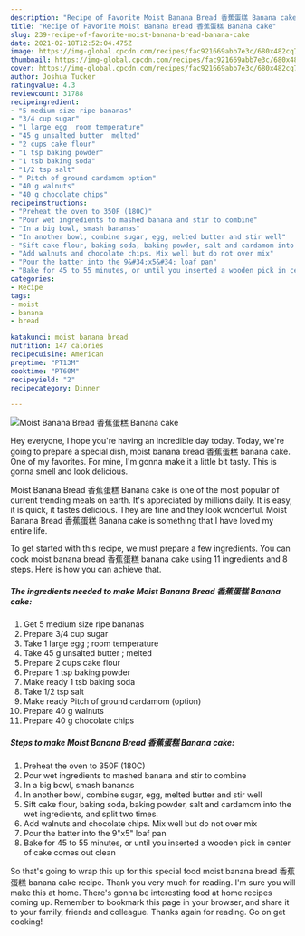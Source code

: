 ```yaml
---
description: "Recipe of Favorite Moist Banana Bread 香蕉蛋糕 Banana cake"
title: "Recipe of Favorite Moist Banana Bread 香蕉蛋糕 Banana cake"
slug: 239-recipe-of-favorite-moist-banana-bread-banana-cake
date: 2021-02-18T12:52:04.475Z
image: https://img-global.cpcdn.com/recipes/fac921669abb7e3c/680x482cq70/moist-banana-bread-香蕉蛋糕-banana-cake-recipe-main-photo.jpg
thumbnail: https://img-global.cpcdn.com/recipes/fac921669abb7e3c/680x482cq70/moist-banana-bread-香蕉蛋糕-banana-cake-recipe-main-photo.jpg
cover: https://img-global.cpcdn.com/recipes/fac921669abb7e3c/680x482cq70/moist-banana-bread-香蕉蛋糕-banana-cake-recipe-main-photo.jpg
author: Joshua Tucker
ratingvalue: 4.3
reviewcount: 31788
recipeingredient:
- "5 medium size ripe bananas"
- "3/4 cup sugar"
- "1 large egg  room temperature"
- "45 g unsalted butter  melted"
- "2 cups cake flour"
- "1 tsp baking powder"
- "1 tsb baking soda"
- "1/2 tsp salt"
- " Pitch of ground cardamom option"
- "40 g walnuts"
- "40 g chocolate chips"
recipeinstructions:
- "Preheat the oven to 350F (180C)"
- "Pour wet ingredients to mashed banana and stir to combine"
- "In a big bowl, smash bananas"
- "In another bowl, combine sugar, egg, melted butter and stir well"
- "Sift cake flour, baking soda, baking powder, salt and cardamom into the wet ingredients, and split two times."
- "Add walnuts and chocolate chips. Mix well but do not over mix"
- "Pour the batter into the 9&#34;x5&#34; loaf pan"
- "Bake for 45 to 55 minutes, or until you inserted a wooden pick in center of cake comes out clean"
categories:
- Recipe
tags:
- moist
- banana
- bread

katakunci: moist banana bread 
nutrition: 147 calories
recipecuisine: American
preptime: "PT13M"
cooktime: "PT60M"
recipeyield: "2"
recipecategory: Dinner

---
```



![Moist Banana Bread 香蕉蛋糕 Banana cake](https://img-global.cpcdn.com/recipes/fac921669abb7e3c/680x482cq70/moist-banana-bread-香蕉蛋糕-banana-cake-recipe-main-photo.jpg)

Hey everyone, I hope you're having an incredible day today. Today, we're going to prepare a special dish, moist banana bread 香蕉蛋糕 banana cake. One of my favorites. For mine, I'm gonna make it a little bit tasty. This is gonna smell and look delicious.

Moist Banana Bread 香蕉蛋糕 Banana cake is one of the most popular of current trending meals on earth. It's appreciated by millions daily. It is easy, it is quick, it tastes delicious. They are fine and they look wonderful. Moist Banana Bread 香蕉蛋糕 Banana cake is something that I have loved my entire life.




To get started with this recipe, we must prepare a few ingredients. You can cook moist banana bread 香蕉蛋糕 banana cake using 11 ingredients and 8 steps. Here is how you can achieve that.

<!--inarticleads1-->

##### The ingredients needed to make Moist Banana Bread 香蕉蛋糕 Banana cake:

1. Get 5 medium size ripe bananas
1. Prepare 3/4 cup sugar
1. Take 1 large egg ; room temperature
1. Take 45 g unsalted butter ; melted
1. Prepare 2 cups cake flour
1. Prepare 1 tsp baking powder
1. Make ready 1 tsb baking soda
1. Take 1/2 tsp salt
1. Make ready  Pitch of ground cardamom (option)
1. Prepare 40 g walnuts
1. Prepare 40 g chocolate chips




<!--inarticleads2-->

##### Steps to make Moist Banana Bread 香蕉蛋糕 Banana cake:

1. Preheat the oven to 350F (180C)
1. Pour wet ingredients to mashed banana and stir to combine
1. In a big bowl, smash bananas
1. In another bowl, combine sugar, egg, melted butter and stir well
1. Sift cake flour, baking soda, baking powder, salt and cardamom into the wet ingredients, and split two times.
1. Add walnuts and chocolate chips. Mix well but do not over mix
1. Pour the batter into the 9&#34;x5&#34; loaf pan
1. Bake for 45 to 55 minutes, or until you inserted a wooden pick in center of cake comes out clean




So that's going to wrap this up for this special food moist banana bread 香蕉蛋糕 banana cake recipe. Thank you very much for reading. I'm sure you will make this at home. There's gonna be interesting food at home recipes coming up. Remember to bookmark this page in your browser, and share it to your family, friends and colleague. Thanks again for reading. Go on get cooking!
